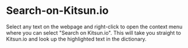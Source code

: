 # Search-on-Kitsun.io
Select any text on the webpage and right-click to open the context menu where you can select "Search on Kitsun.io". This will take you straight to Kitsun.io and look up the highlighted text in the dictionary.
